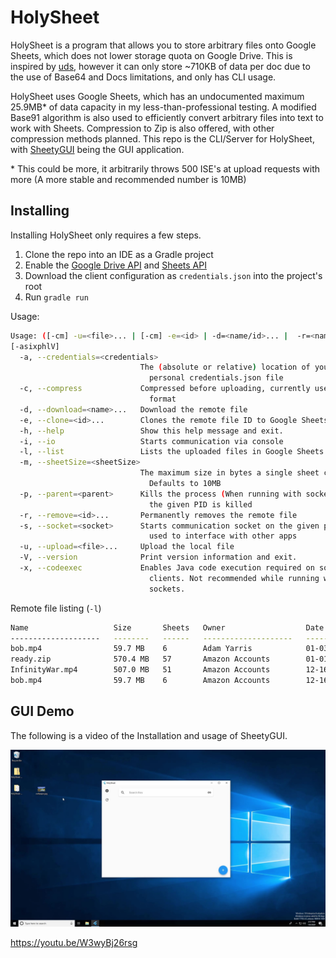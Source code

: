 # HolySheet

HolySheet is a program that allows you to store arbitrary files onto Google Sheets, which does not lower storage quota on Google Drive. This is inspired by [uds](https://github.com/stewartmcgown/uds), however it can only store ~710KB of data per doc due to the use of Base64 and Docs limitations, and only has CLI usage.

HolySheet uses Google Sheets, which has an undocumented maximum 25.9MB* of data capacity in my less-than-professional testing. A modified Base91 algorithm is also used to efficiently convert arbitrary files into text to work with Sheets. Compression to Zip is also offered, with other compression methods planned. This repo is the CLI/Server for HolySheet, with [SheetyGUI](https://github.com/RubbaBoy/SheetyGUI) being the GUI application.

\* This could be more, it arbitrarily throws 500 ISE's at upload requests with more (A more stable and recommended number is 10MB)

## Installing

Installing HolySheet only requires a few steps.

1. Clone the repo into an IDE as a Gradle project
2. Enable the [Google Drive API](https://developers.google.com/drive/api/v3/quickstart/java) and [Sheets API](https://developers.google.com/sheets/api/quickstart/java)
3. Download the client configuration as `credentials.json` into the project's root
4. Run `gradle run`

Usage:

```bash
Usage: ([-cm] -u=<file>... | [-cm] -e=<id> | -d=<name/id>... |  -r=<name/id>...)
[-asixphlV]
  -a, --credentials=<credentials>
                             The (absolute or relative) location of your
                               personal credentials.json file
  -c, --compress             Compressed before uploading, currently uses Zip
                               format
  -d, --download=<name>...   Download the remote file
  -e, --clone=<id>...        Clones the remote file ID to Google Sheets
  -h, --help                 Show this help message and exit.
  -i, --io                   Starts communication via console
  -l, --list                 Lists the uploaded files in Google Sheets
  -m, --sheetSize=<sheetSize>
                             The maximum size in bytes a single sheet can be.
                               Defaults to 10MB
  -p, --parent=<parent>      Kills the process (When running with socket) when
                               the given PID is killed
  -r, --remove=<id>...       Permanently removes the remote file
  -s, --socket=<socket>      Starts communication socket on the given port,
                               used to interface with other apps
  -u, --upload=<file>...     Upload the local file
  -V, --version              Print version information and exit.
  -x, --codeexec             Enables Java code execution required on some
                               clients. Not recommended while running with
                               sockets.
```



Remote file listing (`-l`)

```bash
Name                   Size       Sheets   Owner                  Date         Id
--------------------   --------   ------   --------------------   ----------   ---------------------------------
bob.mp4                59.7 MB    6        Adam Yarris            01-03-2020   16dHIeHW82BYgBgfMlp3SQ8D1rhRmRO0F
ready.zip              570.4 MB   57       Amazon Accounts        01-01-2020   1qYoOYBXeWoRe71-cSxgNPiFrkoxIFwS9
InfinityWar.mp4        507.0 MB   51       Amazon Accounts        12-16-2019   1Yb1djf22hLGv0DyvZu4MLkczap-k-qZC
bob.mp4                59.7 MB    6        Amazon Accounts        12-16-2019   1z9YXGpE5wufpDswqTzuJx5AbIST9wIrZ
```

## GUI Demo

The following is a video of the Installation and usage of SheetyGUI.

[![HolySheet Installation/Demo](screenshots/Thumbnail.png)](https://youtu.be/W3wyBj26rsg)

https://youtu.be/W3wyBj26rsg

